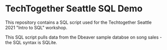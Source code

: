 # TechTogether Seattle SQL Demo

This repository contains a SQL script used for the Techtogether Seattle 2021 "Intro to SQL" workshop. 

This SQL script pulls data from the Dbeaver sample databse on song sales - the SQL syntax is SQLite.  


